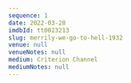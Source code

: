 ```yaml
---
sequence: 1
date: 2022-03-28
imdbId: tt0023213
slug: merrily-we-go-to-hell-1932
venue: null
venueNotes: null
medium: Criterion Channel
mediumNotes: null
---
```


